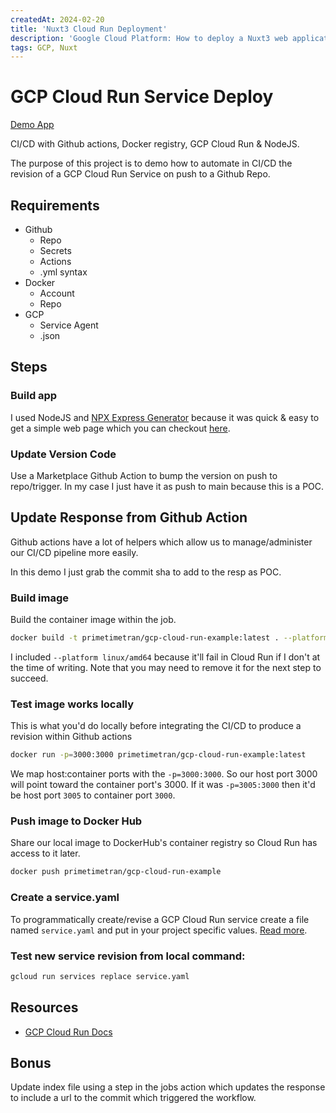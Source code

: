```yaml
---
createdAt: 2024-02-20
title: 'Nuxt3 Cloud Run Deployment'
description: 'Google Cloud Platform: How to deploy a Nuxt3 web application to Cloud Run, a product of GCP infrastructures.'
tags: GCP, Nuxt
---
```


# GCP Cloud Run Service Deploy

[Demo App](https://gcp-cloud-run-example-64gv3lpybq-uc.a.run.app/)

CI/CD with Github actions, Docker registry, GCP Cloud Run & NodeJS.

The purpose of this project is to demo how to automate in CI/CD the revision of a GCP Cloud Run Service on push to a Github Repo.

## Requirements

- Github
  - Repo
  - Secrets
  - Actions
  - .yml syntax
- Docker
  - Account
  - Repo
- GCP
  - Service Agent
  - .json

## Steps

### Build app

I used NodeJS and [NPX Express Generator](https://expressjs.com/en/starter/generator.html) because it was quick & easy to get a simple web page which you can checkout [here](https://gcp-cloud-run-example-64gv3lpybq-uc.a.run.app/).

### Update Version Code

Use a Marketplace Github Action to bump the version on push to repo/trigger.
In my case I just have it as push to main because this is a POC.

## Update Response from Github Action

Github actions have a lot of helpers which allow us to manage/administer our CI/CD pipeline more easily.

In this demo I just grab the commit sha to add to the resp as POC.

### Build image

Build the container image within the job.

```sh
docker build -t primetimetran/gcp-cloud-run-example:latest . --platform linux/amd64
```

I included `--platform linux/amd64` because it'll fail in Cloud Run if I don't at the time of writing. Note that you may need to remove it for the next step to succeed.

### Test image works locally

This is what you'd do locally before integrating the CI/CD to produce a revision within Github actions

```sh
docker run -p=3000:3000 primetimetran/gcp-cloud-run-example:latest
```

We map host:container ports with the `-p=3000:3000`. So our host port 3000 will point toward the container port's 3000. If it was `-p=3005:3000` then it'd be host port `3005` to container port `3000`.

### Push image to Docker Hub

Share our local image to DockerHub's container registry so Cloud Run has access to it later.

```sh
docker push primetimetran/gcp-cloud-run-example
```

### Create a service.yaml

To programmatically create/revise a GCP Cloud Run service create a file named `service.yaml` and put in your project specific values. [Read more](https://cloud.google.com/run/docs/deploying#images).

### Test new service revision from local command:

```sh
gcloud run services replace service.yaml
```

## Resources

- [GCP Cloud Run Docs](https://cloud.google.com/run/docs/deploying#service)

## Bonus

Update index file using a step in the jobs action which updates the response to include a url to the commit which triggered the workflow.
